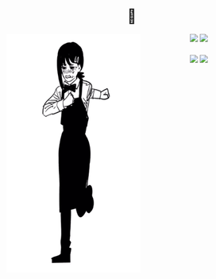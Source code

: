 <h1 align="center">🤨</h1>

<p align="center">
  <img src="kobeni.gif" align="left" height="480" width="270"/>
  <img src="https://skillicons.dev/icons?i=py,apple,cpp,c" height="60" />
  <img src="https://skillicons.dev/icons?i=jetbrains,bash,neovim,octave,julia" height="60" />
</p>

###

<div align="center">
  <img src="https://streak-stats.demolab.com?user=itsFeby&theme=tokyonight&hide_border=false&border_radius=5" height="150" />
  <img src="https://github-readme-stats.vercel.app/api/top-langs/?username=itsFeby&layout=compact&theme=tokyonight&hide_border=false" height="150" />
</div>

###
